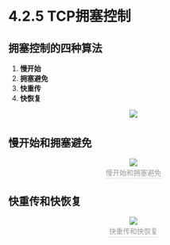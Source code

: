 # 4.2.5 TCP拥塞控制

## 拥塞控制的四种算法

1. **慢开始**
2. **拥塞避免**
3. **快重传**
4. **快恢复**

<center><img src="https://youpai.roccoshi.top/img/20200728230314.png"><br><div style="border-bottom: 1px solid #d9d9d9;display: inline-block;color: #999;    padding: 2px;"></div> </center>

## 慢开始和拥塞避免

<center><img src="https://youpai.roccoshi.top/img/20200728230737.png"><br><div style="border-bottom: 1px solid #d9d9d9;display: inline-block;color: #999;    padding: 2px;">慢开始和拥塞避免</div> </center>

## 快重传和快恢复

<center><img src="https://youpai.roccoshi.top/img/20200728230759.png"><br><div style="border-bottom: 1px solid #d9d9d9;display: inline-block;color: #999;    padding: 2px;">快重传和快恢复</div> </center>

